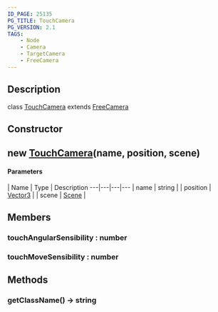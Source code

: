 ```yaml
---
ID_PAGE: 25135
PG_TITLE: TouchCamera
PG_VERSION: 2.1
TAGS:
    - Node
    - Camera
    - TargetCamera
    - FreeCamera
---
```

## Description

class [TouchCamera](/classes/3.1/TouchCamera) extends [FreeCamera](/classes/3.1/FreeCamera)



## Constructor

## new [TouchCamera](/classes/3.1/TouchCamera)(name, position, scene)



#### Parameters
 | Name | Type | Description
---|---|---|---
 | name | string | 
 | position | [Vector3](/classes/3.1/Vector3) | 
 | scene | [Scene](/classes/3.1/Scene) | 
## Members

### touchAngularSensibility : number



### touchMoveSensibility : number



## Methods

### getClassName() &rarr; string


